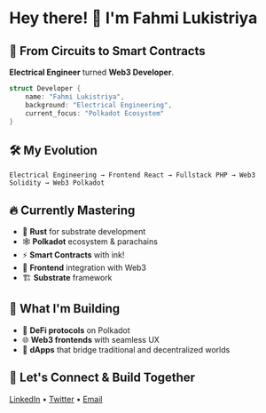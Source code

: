 # Hey there! 👋 I'm Fahmi Lukistriya

## 🚀 From Circuits to Smart Contracts

**Electrical Engineer** turned **Web3 Developer**.

```rust
struct Developer {
    name: "Fahmi Lukistriya",
    background: "Electrical Engineering",
    current_focus: "Polkadot Ecosystem"
}
```

## 🛠️ My Evolution

```
Electrical Engineering → Frontend React → Fullstack PHP → Web3 Solidity → Web3 Polkadot
```

## 🔥 Currently Mastering

- 🦀 **Rust** for substrate development
- 🕸️ **Polkadot** ecosystem & parachains
- ⚡ **Smart Contracts** with ink!
- 🎨 **Frontend** integration with Web3
- 🏗️ **Substrate** framework

## 🎯 What I'm Building

- 🔗 **DeFi protocols** on Polkadot
- 🌐 **Web3 frontends** with seamless UX
- 📱 **dApps** that bridge traditional and decentralized worlds

## 🤝 Let's Connect & Build Together

[LinkedIn](https://www.linkedin.com/in/fahmilukis/) • [Twitter](https://twitter.com/lukisanksatriya) • [Email](mailto:fahmilukis04@gmail.com)
